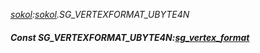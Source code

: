 _[sokol](../../modules/sokol/sokol-module.md):[sokol](../../modules/sokol/sokol-module.md).SG\_VERTEXFORMAT\_UBYTE4N_
##### Const SG\_VERTEXFORMAT\_UBYTE4N:[sg_vertex_format](../../modules/sokol/sokol-sg_vertex_format.md)
